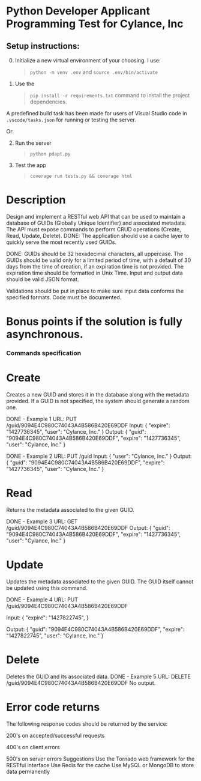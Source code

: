 # Python Developer Applicant Programming Test for Cylance, Inc

## Setup instructions:

0. Initialize a new virtual environment of your choosing. I use:
   > `python -m venv .env` 
   and 
   > `source .env/bin/activate`

1. Use the 
    > `pip install -r requirements.txt` 
    command to install the project dependencies.

A predefined build task has been made for users of Visual Studio code in `.vscode/tasks.json` for running or testing the server.

Or:

2. Run the server
   > `python pdapt.py`

3. Test the app
   > `coverage run tests.py && coverage html`



# Description
Design and implement a RESTful web API that can be used to maintain a database of GUIDs (Globally Unique Identifier) and associated
metadata. The API must expose commands to perform CRUD operations (Create, Read, Update, Delete). 
DONE: The application should use a cache layer to quickly serve the most recently used GUIDs. 

DONE: GUIDs should be 32 hexadecimal characters, all uppercase. The GUIDs should be valid only
for a limited period of time, with a default of 30 days from the time of creation, if an expiration time is not provided. The expiration time should be formatted in Unix Time. 
Input and output data should be valid JSON format.

Validations should be put in place to make sure input data
conforms the specified formats. Code must be documented.

# Bonus points if the solution is fully asynchronous.


### Commands specification

# Create
Creates a new GUID and stores it in the database along with the metadata
provided. If a GUID is not specified, the system should generate a random one.

DONE - Example 1
URL: PUT /guid/9094E4C980C74043A4B586B420E69DDF
Input:
{
"expire": "1427736345",
"user": "Cylance, Inc."
}
Output:
{
"guid": "9094E4C980C74043A4B586B420E69DDF",
"expire": "1427736345",
"user": "Cylance, Inc."
}

DONE - Example 2
URL: PUT /guid
Input:
{
"user": "Cylance, Inc."
}
Output:
{
"guid": "9094E4C980C74043A4B586B420E69DDF",
"expire": "1427736345",
"user": "Cylance, Inc."
}

# Read
Returns the metadata associated to the given GUID.

DONE - Example 3
URL: GET /guid/9094E4C980C74043A4B586B420E69DDF
Output:
{
"guid": "9094E4C980C74043A4B586B420E69DDF",
"expire": "1427736345",
"user": "Cylance, Inc."
}

# Update
Updates the metadata associated to the given GUID. The GUID itself cannot be
updated using this command.

DONE - Example 4
URL: PUT /guid/9094E4C980C74043A4B586B420E69DDF

Input:
{
"expire": "1427822745",
}

Output:
{
"guid": "9094E4C980C74043A4B586B420E69DDF",
"expire": "1427822745",
"user": "Cylance, Inc."
}

# Delete
Deletes the GUID and its associated data.
DONE - Example 5
URL: DELETE /guid/9094E4C980C74043A4B586B420E69DDF
No output.

# Error code returns
The following response codes should be returned by the service:

200's on accepted/successful requests

400's on client errors

500's on server errors
Suggestions
Use the Tornado web framework for the RESTful interface
Use Redis for the cache
Use MySQL or MongoDB to store data permanently